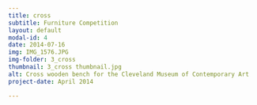 ```yaml
---
title: cross
subtitle: Furniture Competition
layout: default
modal-id: 4
date: 2014-07-16
img: IMG_1576.JPG
img-folder: 3_cross
thumbnail: 3_cross thumbnail.jpg
alt: Cross wooden bench for the Cleveland Museum of Contemporary Art
project-date: April 2014

---
```

